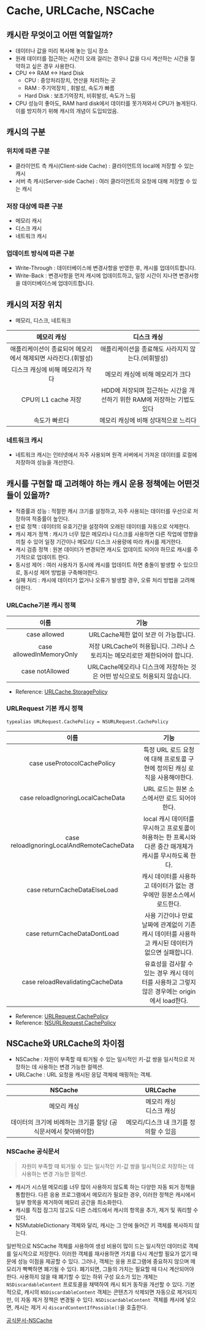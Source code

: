 # Cache, URLCache, NSCache

## 캐시란 무엇이고 어떤 역할일까?
- 데이터나 값을 미리 복사해 놓는 임시 장소
- 원래 데이터를 접근하는 시간이 오래 걸리는 경우나 값을 다시 계산하는 시간을 절약하고 싶은 경우 사용한다.
- CPU <-> RAM <-> Hard Disk
   - CPU : 중앙처리장치, 연산을 처리하는 곳
   - RAM : 주기억장치 , 휘발성, 속도가 빠름
   - Hard Disk : 보조기억장치, 비휘발성, 속도가 느림
- CPU 성능이 좋아도, RAM hard disk에서 데이터를 못가져와서 CPU가 놀게된다. 이를 방지하기 위해 캐시의 개념이 도입되었음.


## 캐시의 구분
### 위치에 따른 구분

- 클라이언트 측 캐시(Client-side Cache) : 클라이언트의 local에 저장할 수 있는 캐시
- 서버 측 캐시(Server-side Cache) : 여러 클라이언트의 요청에 대해 저장할 수 있는 캐시

### 저장 대상에 따른 구분

- 메모리 캐시
- 디스크 캐시
- 네트워크 캐시

### 업데이트 방식에 따른 구분
- Write-Through : 데이터베이스에 변경사항을 반영한 후, 캐시를 업데이트합니다.
- Write-Back : 변경사항을 먼저 캐시에 업데이트하고, 일정 시간이 지나면 변경사항을 데이터베이스에 업데이트합니다.


## 캐시의 저장 위치
- 메모리, 디스크, 네트워크


|메모리 캐싱|디스크 캐싱|
|:--:|:--:|
|애플리케이션이 종료되어 메모리에서 해제되면 사라진다.(휘발성)|애플리케이션을 종료해도 사라지지 않는다.(비휘발성)|
|디스크 캐싱에 비해 메모리가 작다|메모리 캐싱에 비해 메모리가 크다|
|CPU의 L1 cache 저장|HDD에 저장되며 접근하는 시간을 개선하기 위한 RAM에 저장하는 기법도 있다|
|속도가 빠르다|메모리 캐싱에 비해 상대적으로 느리다|

### 네트워크 캐시
- 네트워크 캐시는 인터넷에서 자주 사용되며 원격 서버에서 가져온 데이터를 로컬에 저장하여 성능을 개선한다.

## 캐시를 구현할 때 고려해야 하는 캐시 운용 정책에는 어떤것들이 있을까?

- 적중률과 성능 : 적절한 캐시 크기를 설정하고, 자주 사용되는 데이터를 우선으로 저장하여 적중률이 높인다.
- 만료 정책 : 데이터의 유효기간을 설정하여 오래된 데이터를 자동으로 삭제한다.
- 캐시 제거 정책 : 캐시가 너무 많은 메모리나 디스크를 사용하면 다른 작업에 영향을 끼칠 수 있어 일정 기간이나 메모리/ 디스크 사용량에 따라 캐시를 제거한다.
- 캐시 검증 정책 : 원본 데이터가 변경되면 캐시도 업데이트 되어야 하므로 캐시를 주기적으로 업데이트 한다.
- 동시성 제어 : 여러 사용자가 동시에 캐시를 업데이트 하면 충돌이 발생할 수 있으므로, 동시성 제어 방법을 구축해야한다.
- 실패 처리 : 캐시에 데이터가 없거나 오류가 발생할 경우, 오류 처리 방법을 고려해야한다.

### URLCache기본 캐시 정책

|이름|기능|
|:--:|:--:|
|case allowed|URLCache제한 없이 보관 이 가능합니다.|
|case allowedInMemoryOnly|저장 URLCache이 허용됩니다. 그러나 스토리지는 메모리로만 제한되어야 합니다.|
|case notAllowed|URLCache메모리나 디스크에 저장하는 것은 어떤 방식으로도 허용되지 않습니다.|

- Reference: [URLCache.StoragePolicy](https://developer.apple.com/documentation/foundation/urlcache/storagepolicy)

### URLRequest 기본 캐시 정책

```bash
typealias URLRequest.CachePolicy = NSURLRequest.CachePolicy
```

|이름|기능|
|:--:|:--:|
|case useProtocolCachePolicy|특정 URL 로드 요청에 대해 프로토콜 구현에 정의된 캐싱 로직을 사용해야한다.|
|case reloadIgnoringLocalCacheData|URL 로드는 원본 소스에서만 로드 되어야 한다.|
|case reloadIgnoringLocalAndRemoteCacheData|local 캐시 데이터를 무시하고 프로토콜이 허용하는 한 프록시와 다른 중간 매개체가 캐시를 무시하도록 한다.|
|case returnCacheDataElseLoad|캐시 데이터를 사용하고 데이터가 없는 경우에만 원본소스에서 로드한다.|
|case returnCacheDataDontLoad|사용 기간이나 만료 날짜에 관계없이 기존 캐시 데이터를 사용하고 캐시된 데이터가 없으면 실패합니다.|
|case reloadRevalidatingCacheData|유효성을 검사할 수 있는 경우 캐시 데이터를 사용하고 그렇지 않은 경우에는 origin에서 load한다.|

- Reference: [URLRequest.CachePolicy](https://developer.apple.com/documentation/foundation/urlrequest/cachepolicy)
- Reference: [NSURLRequest.CachePolicy](https://developer.apple.com/documentation/foundation/nsurlrequest/cachepolicy)


## NSCache와 URLCache의 차이점

- NSCache : 자원이 부족할 때 퇴거될 수 있는 일시적인 키-값 쌍을 일시적으로 저장하는 데 사용하는 변경 가능한 컬렉션.
- URLCache : URL 요청을 캐시된 응답 객체에 매핑하는 객체.

| NSCache | URLCache |
| :---: | :---: |
| 메모리 캐싱 | 메모리 캐싱 </br> 디스크 캐싱 |
| 데이터의 크기에 비례하는 크기를 할당 (공식문서에서 찾아봐야함) | 메모리/디스크 내 크기를 정의할 수 있음 |


### NSCache 공식문서
> 자원이 부족할 때 퇴거될 수 있는 일시적인 키-값 쌍을 일시적으로 저장하는 데 사용하는 변경 가능한 컬렉션.

- 캐시가 시스템 메모리를 너무 많이 사용하지 않도록 하는 다양한 자동 퇴거 정책을 통합한다. 다른 응용 프로그램에서 메모리가 필요한 경우, 이러한 정책은 캐시에서 일부 항목을 제거하여 메모리 공간을 최소화한다.
- 캐시를 직접 잠그지 않고도 다른 스레드에서 캐시의 항목을 추가, 제거 및 쿼리할 수 있다.
- NSMutableDictionary 객체와 달리, 캐시는 그 안에 들어간 키 객체를 복사하지 않는다.

일반적으로 NSCache 객체를 사용하여 생성 비용이 많이 드는 일시적인 데이터로 객체를 일시적으로 저장한다. 이러한 객체를 재사용하면 가치를 다시 계산할 필요가 없기 때문에 성능 이점을 제공할 수 있다. 그러나, 객체는 응용 프로그램에 중요하지 않으며 메모리가 빡빡하면 폐기될 수 있다. 폐기되면, 그들의 가치는 필요할 때 다시 계산되어야 한다.
사용하지 않을 때 폐기할 수 있는 하위 구성 요소가 있는 개체는 `NSDiscardableContent` 프로토콜을 채택하여 캐시 퇴거 동작을 개선할 수 있다. 기본적으로, 캐시의 `NSDiscardableContent` 객체는 콘텐츠가 삭제되면 자동으로 제거되지만, 이 자동 제거 정책은 변경될 수 있다. `NSDiscardableContent `객체를 캐시에 넣으면, 캐시는 제거 시 `discardContentIfPossible()`을 호출한다.

[공식문서-NSCache](https://developer.apple.com/documentation/foundation/nscache)
